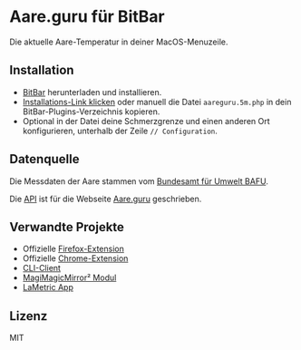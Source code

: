 # Aare.guru für BitBar

Die aktuelle Aare-Temperatur in deiner MacOS-Menuzeile.

## Installation

- [BitBar](https://getbitbar.com) herunterladen und installieren.
- [Installations-Link klicken](bitbar://openPlugin?title=Aare.guru&src=https://github.com/aareguru/aare.guru.bitbar/raw/master/aareguru.5m.php) oder manuell die Datei `aareguru.5m.php` in dein BitBar-Plugins-Verzeichnis kopieren.
- Optional in der Datei deine Schmerzgrenze und einen anderen Ort konfigurieren, unterhalb der Zeile `// Configuration`.

## Datenquelle

Die Messdaten der Aare stammen vom [Bundesamt für Umwelt BAFU](https://www.hydrodaten.admin.ch).

Die [API](https://aareguru.existenz.ch) ist für die Webseite [Aare.guru](https://aare.guru) geschrieben.

## Verwandte Projekte

- Offizielle [Firefox-Extension](https://addons.mozilla.org/de/firefox/addon/aare-guru/)
- Offizielle [Chrome-Extension](https://chrome.google.com/webstore/detail/aareguru/oaicpaghidmlakfogpmjpopkjhncjjfe?hl=de)
- [CLI-Client](https://github.com/gexclaude/aaregurucli/)
- [MagiMagicMirror² Modul](https://github.com/buge/MMM-AareGuru)
- [LaMetric App](https://apps.lametric.com/apps/aare_temperatur_anzeige__daten_von_aare_guru_/8544)

## Lizenz

MIT
